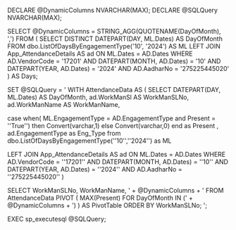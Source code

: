 
  DECLARE @DynamicColumns NVARCHAR(MAX); DECLARE @SQLQuery NVARCHAR(MAX);

 SELECT @DynamicColumns = STRING_AGG(QUOTENAME(DayOfMonth), ',') FROM
 ( SELECT DISTINCT DATEPART(DAY, ML.Dates) AS DayOfMonth FROM dbo.ListOfDaysByEngagementType('10', '2024') AS ML
 LEFT JOIN App_AttendanceDetails AS ad ON ML.Dates = AD.Dates WHERE AD.VendorCode = '17201' AND DATEPART(MONTH, AD.Dates) = '10'
 AND DATEPART(YEAR, AD.Dates) = '2024' AND AD.AadharNo = '275225445020' ) AS Days;

 SET @SQLQuery = ' WITH AttendanceData AS ( SELECT DATEPART(DAY, ML.Dates) AS DayOfMonth, ad.WorkManSl AS WorkManSLNo, ad.WorkManName AS WorkManName,


   case when( ML.EngagementType = AD.EngagementType and Present = ''True'')
   then Convert(varchar,1) else Convert(varchar,0) end as Present ,
   ad.EngagementType as Eng_Type from dbo.ListOfDaysByEngagementType(''10'',''2024'')
   as ML

 LEFT JOIN App_AttendanceDetails AS ad ON ML.Dates = AD.Dates WHERE AD.VendorCode = ''17201'' AND DATEPART(MONTH, AD.Dates) = ''10'' AND DATEPART(YEAR, AD.Dates) = ''2024'' 
 AND AD.AadharNo = ''275225445020'' ) 
 
 
 SELECT WorkManSLNo, WorkManName, ' + @DynamicColumns + ' FROM AttendanceData PIVOT ( MAX(Present) FOR DayOfMonth IN (' + @DynamicColumns + ') )
 AS PivotTable ORDER BY WorkManSLNo; ';

 EXEC sp_executesql @SQLQuery;
